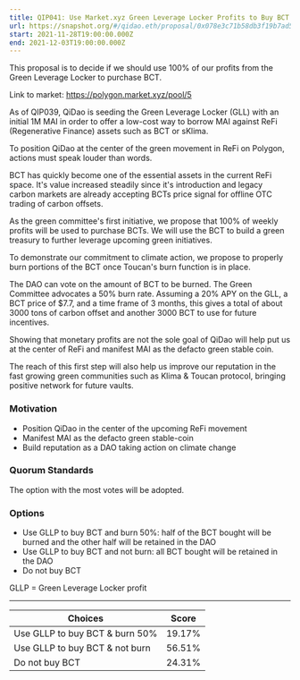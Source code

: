 ```yaml
---
title: QIP041: Use Market.xyz Green Leverage Locker Profits to Buy BCT
url: https://snapshot.org/#/qidao.eth/proposal/0x078e3c71b58db3f19b7ad5fa2d19b1e3ebc43dabfb4a9271a952c3f3028fa919
start: 2021-11-28T19:00:00.000Z
end: 2021-12-03T19:00:00.000Z
---
```

This proposal is to decide if we should use 100% of our profits from the Green Leverage Locker to purchase BCT.

Link to market: https://polygon.market.xyz/pool/5

As of QIP039, QiDao is seeding the Green Leverage Locker (GLL) with an initial 1M MAI in order to offer a low-cost way to borrow MAI against ReFi (Regenerative Finance) assets such as  BCT or sKlima. 

To position QiDao at the center of the green movement in ReFi on Polygon, actions must speak louder than words. 

BCT has quickly become one of the essential assets in the current ReFi space. It's value increased steadily since it's introduction and legacy carbon markets are already accepting BCTs price signal for offline OTC trading of carbon offsets.

As the green committee's first initiative, we propose that 100% of weekly profits will be used to purchase BCTs. We will use the BCT to build a green treasury to further leverage upcoming green initiatives. 

To demonstrate our commitment to climate action, we propose to properly burn portions of the BCT once Toucan's burn function is in place.

The DAO can vote on the amount of BCT to be burned. The Green Committee advocates a 50% burn rate. Assuming a 20% APY on the GLL, a BCT price of $7.7, and a time frame of 3 months, this gives a total of about 3000 tons of carbon offset and another 3000 BCT to use for future incentives. 

Showing that monetary profits are not the sole goal of QiDao will help put us at the center of ReFi and manifest MAI as the defacto green stable coin. 

The reach of this first step will also help us improve our reputation in the fast growing green communities such as Klima & Toucan protocol, bringing positive network for future vaults.

### Motivation
* Position QiDao in the center of the upcoming ReFi movement 
* Manifest MAI as the defacto green stable-coin
* Build reputation as a DAO taking action on climate change 

### Quorum Standards

The option with the most votes will be adopted.

### Options
* Use GLLP to buy BCT and burn 50%: half of the BCT bought will be burned and the other half will be retained in the DAO
* Use GLLP to buy BCT and not burn: all BCT bought will be retained in the DAO
* Do not buy BCT

GLLP = Green Leverage Locker profit

---
| Choices | Score |
| --- | --- |
| Use GLLP to buy BCT & burn 50% | 19.17% |
| Use GLLP to buy BCT & not burn | 56.51% |
| Do not buy BCT | 24.31% |

